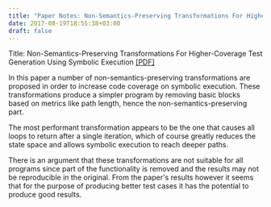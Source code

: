 ```yaml
---
title: "Paper Notes: Non-Semantics-Preserving Transformations For Higher-Coverage Test Generation Using Symbolic Execution"
date: 2017-08-19T18:55:38+03:00
draft: false
---
```


Title: Non-Semantics-Preserving Transformations For Higher-Coverage Test Generation Using Symbolic Execution [[PDF]](../../papers/Non-Semantics-Preserving.Transformations.Converse.2017.pdf)

In this paper a number of non-semantics-preserving transformations are proposed
in order to increase code coverage on symbolic execution. These transformations
produce a simpler program by removing basic blocks based on metrics like path
length, hence the non-semantics-preserving part.

The most performant transformation appears to be the one that causes all loops
to return after a single iteration, which of course greatly reduces the state
space and allows symbolic execution to reach deeper paths.

There is an argument that these transformations are not suitable for all
programs since part of the functionality is removed and the results may not be
reproducible in the original. From the paper's results however it seems that
for the purpose of producing better test cases it has the potential to produce
good results.
